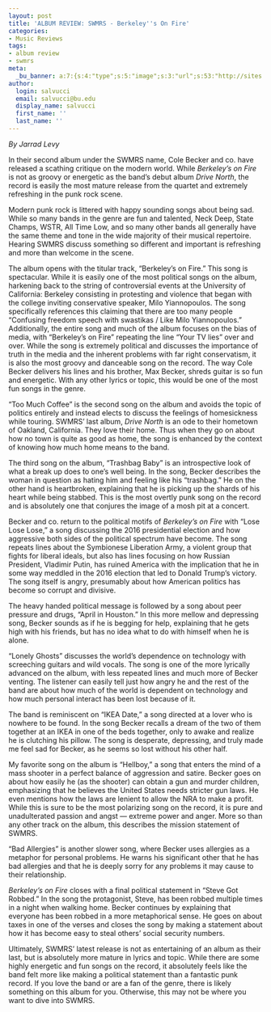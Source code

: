 ```yaml
---
layout: post
title: 'ALBUM REVIEW: SWMRS - Berkeley''s On Fire'
categories:
- Music Reviews
tags:
- album review
- swmrs
meta:
  _bu_banner: a:7:{s:4:"type";s:5:"image";s:3:"url";s:53:"http://sites.bu.edu/wtbu/files/2019/02/rs-242861-20160527_SWMRS_2_HP.jpg";s:3:"alt";s:0:"";s:7:"post_id";s:4:"3782";s:4:"html";s:0:"";s:8:"position";s:12:"contentWidth";s:7:"caption";s:0:"";}
author:
  login: salvucci
  email: salvucci@bu.edu
  display_name: salvucci
  first_name: ''
  last_name: ''
---
```

_By Jarrad Levy_

In their second album under the SWMRS name, Cole Becker and co. have released a scathing critique on the modern world. While _Berkeley’s on Fire_ is not as groovy or energetic as the band’s debut album _Drive North_, the record is easily the most mature release from the quartet and extremely refreshing in the punk rock scene.

Modern punk rock is littered with happy sounding songs about being sad. While so many bands in the genre are fun and talented, Neck Deep, State Champs, WSTR, All Time Low, and so many other bands all generally have the same theme and tone in the wide majority of their musical repertoire. Hearing SWMRS discuss something so different and important is refreshing and more than welcome in the scene.

The album opens with the titular track, “Berkeley’s on Fire.” This song is spectacular. While it is easily one of the most political songs on the album, harkening back to the string of controversial events at the University of California: Berkeley consisting in protesting and violence that began with the college inviting conservative speaker, Milo Yiannopoulos. The song specifically references this claiming that there are too many people “Confusing freedom speech with swastikas / Like Milo Yiannopoulos.” Additionally, the entire song and much of the album focuses on the bias of media, with “Berkeley’s on Fire” repeating the line “Your TV lies” over and over. While the song is extremely political and discusses the importance of truth in the media and the inherent problems with far right conservatism, it is also the most groovy and danceable song on the record. The way Cole Becker delivers his lines and his brother, Max Becker, shreds guitar is so fun and energetic. With any other lyrics or topic, this would be one of the most fun songs in the genre.

“Too Much Coffee” is the second song on the album and avoids the topic of politics entirely and instead elects to discuss the feelings of homesickness while touring. SWMRS’ last album, _Drive North_ is an ode to their hometown of Oakland, California. They love their home. Thus when they go on about how no town is quite as good as home, the song is enhanced by the context of knowing how much home means to the band.

The third song on the album, “Trashbag Baby” is an introspective look of what a break up does to one’s well being. In the song, Becker describes the woman in question as hating him and feeling like his “trashbag.” He on the other hand is heartbroken, explaining that he is picking up the shards of his heart while being stabbed. This is the most overtly punk song on the record and is absolutely one that conjures the image of a mosh pit at a concert.

Becker and co. return to the political motifs of _Berkeley’s on Fire_ with “Lose Lose Lose,” a song discussing the 2016 presidential election and how aggressive both sides of the political spectrum have become. The song repeats lines about the Symbionese Liberation Army, a violent group that fights for liberal ideals, but also has lines focusing on how Russian President, Vladimir Putin, has ruined America with the implication that he in some way meddled in the 2016 election that led to Donald Trump’s victory. The song itself is angry, presumably about how American politics has become so corrupt and divisive.

The heavy handed political message is followed by a song about peer pressure and drugs, “April in Houston.” In this more mellow and depressing song, Becker sounds as if he is begging for help, explaining that he gets high with his friends, but has no idea what to do with himself when he is alone.

“Lonely Ghosts” discusses the world’s dependence on technology with screeching guitars and wild vocals. The song is one of the more lyrically advanced on the album, with less repeated lines and much more of Becker venting. The listener can easily tell just how angry he and the rest of the band are about how much of the world is dependent on technology and how much personal interact has been lost because of it.

The band is reminiscent on “IKEA Date,” a song directed at a lover who is nowhere to be found. In the song Becker recalls a dream of the two of them together at an IKEA in one of the beds together, only to awake and realize he is clutching his pillow. The song is desperate, depressing, and truly made me feel sad for Becker, as he seems so lost without his other half.

My favorite song on the album is “Hellboy,” a song that enters the mind of a mass shooter in a perfect balance of aggression and satire. Becker goes on about how easily he (as the shooter) can obtain a gun and murder children, emphasizing that he believes the United States needs stricter gun laws. He even mentions how the laws are lenient to allow the NRA to make a profit. While this is sure to be the most polarizing song on the record, it is pure and unadulterated passion and angst — extreme power and anger. More so than any other track on the album, this describes the mission statement of SWMRS.

“Bad Allergies” is another slower song, where Becker uses allergies as a metaphor for personal problems. He warns his significant other that he has bad allergies and that he is deeply sorry for any problems it may cause to their relationship.

_Berkeley’s on Fire_ closes with a final political statement in “Steve Got Robbed.” In the song the protagonist, Steve, has been robbed multiple times in a night when walking home. Becker continues by explaining that everyone has been robbed in a more metaphorical sense. He goes on about taxes in one of the verses and closes the song by making a statement about how it has become easy to steal others’ social security numbers.

Ultimately, SWMRS’ latest release is not as entertaining of an album as their last, but is absolutely more mature in lyrics and topic. While there are some highly energetic and fun songs on the record, it absolutely feels like the band felt more like making a political statement than a fantastic punk record. If you love the band or are a fan of the genre, there is likely something on this album for you. Otherwise, this may not be where you want to dive into SWMRS.